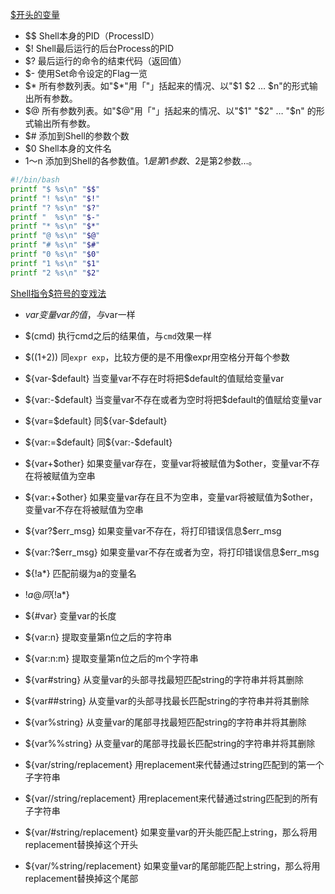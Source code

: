 [$开头的变量](http://www.cnblogs.com/fhefh/archive/2011/04/15/2017613.html)
- $$ Shell本身的PID（ProcessID） 
- $! Shell最后运行的后台Process的PID 
- $? 最后运行的命令的结束代码（返回值） 
- $- 使用Set命令设定的Flag一览 
- $* 所有参数列表。如"$*"用「"」括起来的情况、以"$1 $2 … $n"的形式输出所有参数。 
- $@ 所有参数列表。如"$@"用「"」括起来的情况、以"$1" "$2" … "$n" 的形式输出所有参数。 
- $# 添加到Shell的参数个数 
- $0 Shell本身的文件名 
- $1～$n 添加到Shell的各参数值。$1是第1参数、$2是第2参数…。
 
```bash
#!/bin/bash
printf "$ %s\n" "$$"
printf "! %s\n" "$!"
printf "? %s\n" "$?"
printf "  %s\n" "$-"
printf "* %s\n" "$*"
printf "@ %s\n" "$@"
printf "# %s\n" "$#"
printf "0 %s\n" "$0"
printf "1 %s\n" "$1"
printf "2 %s\n" "$2"
```

[Shell指令$符号的变戏法](https://www.bicky.me/blog/archive/dollar-symbol-making-sense-in-shell-script/)
- ${var}              变量var的值，与$var一样

- $(cmd)              执行cmd之后的结果值，与`cmd`效果一样

- $((1+2))            同`expr exp`，比较方便的是不用像expr用空格分开每个参数

- ${var-$default}         当变量var不存在时将把$default的值赋给变量var
- ${var:-$default}        当变量var不存在或者为空时将把$default的值赋给变量var

- ${var=$default}         同${var-$default}
- ${var:=$default}        同${var:-$default}

- ${var+$other}           如果变量var存在，变量var将被赋值为$other，变量var不存在将被赋值为空串
- ${var:+$other}          如果变量var存在且不为空串，变量var将被赋值为$other，变量var不存在将被赋值为空串

- ${var?$err_msg}         如果变量var不存在，将打印错误信息$err_msg
- ${var:?$err_msg}        如果变量var不存在或者为空，将打印错误信息$err_msg

- ${!a*}              匹配前缀为a的变量名
- ${!a@}              同${!a*}

- ${#var}             变量var的长度

- ${var:n}            提取变量第n位之后的字符串
- ${var:n:m}          提取变量第n位之后的m个字符串

- ${var#string}       从变量var的头部寻找最短匹配string的字符串并将其删除
- ${var##string}      从变量var的头部寻找最长匹配string的字符串并将其删除
- ${var%string}       从变量var的尾部寻找最短匹配string的字符串并将其删除
- ${var%%string}      从变量var的尾部寻找最长匹配string的字符串并将其删除

- ${var/string/replacement}   用replacement来代替通过string匹配到的第一个子字符串
- ${var//string/replacement}  用replacement来代替通过string匹配到的所有子字符串

- ${var/#string/replacement}  如果变量var的开头能匹配上string，那么将用replacement替换掉这个开头
- ${var/%string/replacement}  如果变量var的尾部能匹配上string，那么将用replacement替换掉这个尾部